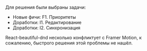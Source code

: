 Для решения были выбраны задачи:

- Новые фичи: F1. Приоритеты
- Доработки: I1. Редактирование
- Доработки: I2. Синхронизация

React-beautiful-dnd несколько конфликтует с Framer Motion, к сожалению, быстрого решения этой проблемы не нашёл.